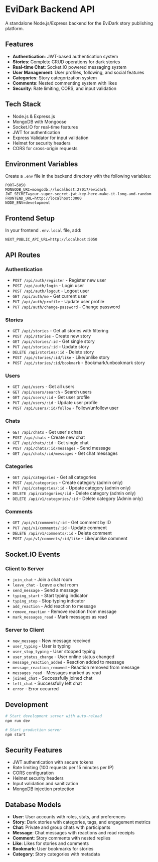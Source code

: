 # EviDark Backend API

A standalone Node.js/Express backend for the EviDark story publishing platform.

## Features

- **Authentication**: JWT-based authentication system
- **Stories**: Complete CRUD operations for dark stories
- **Real-time Chat**: Socket.IO powered messaging system
- **User Management**: User profiles, following, and social features
- **Categories**: Story categorization system
- **Comments**: Nested commenting system with likes
- **Security**: Rate limiting, CORS, and input validation

## Tech Stack

- Node.js & Express.js
- MongoDB with Mongoose
- Socket.IO for real-time features
- JWT for authentication
- Express Validator for input validation
- Helmet for security headers
- CORS for cross-origin requests

## Environment Variables

Create a `.env` file in the backend directory with the following variables:

```env
PORT=5050
MONGODB_URI=mongodb://localhost:27017/evidark
JWT_SECRET=your-super-secret-jwt-key-here-make-it-long-and-random
FRONTEND_URL=http://localhost:3000
NODE_ENV=development
```

## Frontend Setup

In your frontend `.env.local` file, add:

```env
NEXT_PUBLIC_API_URL=http://localhost:5050
```

## API Routes

### Authentication
- `POST /api/auth/register` - Register new user
- `POST /api/auth/login` - Login user
- `POST /api/auth/logout` - Logout user
- `GET /api/auth/me` - Get current user
- `PUT /api/auth/profile` - Update user profile
- `PUT /api/auth/change-password` - Change password

### Stories
- `GET /api/stories` - Get all stories with filtering
- `POST /api/stories` - Create new story
- `GET /api/stories/:id` - Get single story
- `PUT /api/stories/:id` - Update story
- `DELETE /api/stories/:id` - Delete story
- `POST /api/stories/:id/like` - Like/unlike story
- `POST /api/stories/:id/bookmark` - Bookmark/unbookmark story

### Users
- `GET /api/users` - Get all users
- `GET /api/users/search` - Search users
- `GET /api/users/:id` - Get user profile
- `PUT /api/users/:id` - Update user profile
- `POST /api/users/:id/follow` - Follow/unfollow user

### Chats
- `GET /api/chats` - Get user's chats
- `POST /api/chats` - Create new chat
- `GET /api/chats/:id` - Get single chat
- `POST /api/chats/:id/messages` - Send message
- `GET /api/chats/:id/messages` - Get chat messages

### Categories
- `GET /api/categories` - Get all categories
- `POST /api/categories` - Create category (admin only)
- `PUT /api/categories/:id` - Update category (admin only)
- `DELETE /api/categories/:id` - Delete category (admin only)
- `DELETE /api/v1/categories/:id` - Delete category (Admin only)

### Comments
- `GET /api/v1/comments/:id` - Get comment by ID
- `PUT /api/v1/comments/:id` - Update comment
- `DELETE /api/v1/comments/:id` - Delete comment
- `POST /api/v1/comments/:id/like` - Like/unlike comment

## Socket.IO Events

### Client to Server
- `join_chat` - Join a chat room
- `leave_chat` - Leave a chat room
- `send_message` - Send a message
- `typing_start` - Start typing indicator
- `typing_stop` - Stop typing indicator
- `add_reaction` - Add reaction to message
- `remove_reaction` - Remove reaction from message
- `mark_messages_read` - Mark messages as read

### Server to Client
- `new_message` - New message received
- `user_typing` - User is typing
- `user_stop_typing` - User stopped typing
- `user_status_change` - User online status changed
- `message_reaction_added` - Reaction added to message
- `message_reaction_removed` - Reaction removed from message
- `messages_read` - Messages marked as read
- `joined_chat` - Successfully joined chat
- `left_chat` - Successfully left chat
- `error` - Error occurred

## Development

```bash
# Start development server with auto-reload
npm run dev

# Start production server
npm start
```

## Security Features

- JWT authentication with secure tokens
- Rate limiting (100 requests per 15 minutes per IP)
- CORS configuration
- Helmet security headers
- Input validation and sanitization
- MongoDB injection protection

## Database Models

- **User**: User accounts with roles, stats, and preferences
- **Story**: Dark stories with categories, tags, and engagement metrics
- **Chat**: Private and group chats with participants
- **Message**: Chat messages with reactions and read receipts
- **Comment**: Story comments with nested replies
- **Like**: Likes for stories and comments
- **Bookmark**: User bookmarks for stories
- **Category**: Story categories with metadata
